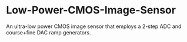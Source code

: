 # Low-Power-CMOS-Image-Sensor
An ultra-low power CMOS image sensor that employs a 2-step ADC and course+fine DAC ramp generators.
